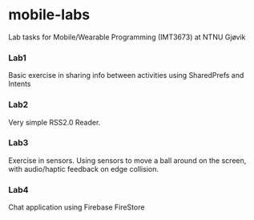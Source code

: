 # mobile-labs

Lab tasks for Mobile/Wearable Programming (IMT3673) at NTNU Gjøvik


### Lab1
Basic exercise in sharing info between activities using SharedPrefs and Intents

### Lab2
Very simple RSS2.0 Reader.

### Lab3
Exercise in sensors.
Using sensors to move a ball around on the screen, with audio/haptic feedback on edge collision.

### Lab4
Chat application using Firebase FireStore
